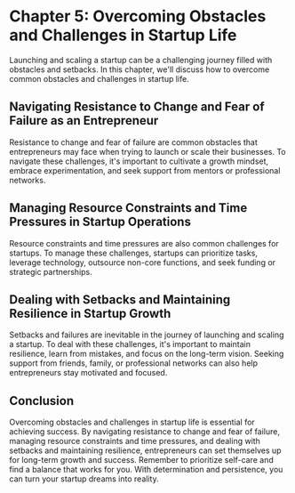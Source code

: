 Chapter 5: Overcoming Obstacles and Challenges in Startup Life
==============================================================

Launching and scaling a startup can be a challenging journey filled with obstacles and setbacks. In this chapter, we'll discuss how to overcome common obstacles and challenges in startup life.

Navigating Resistance to Change and Fear of Failure as an Entrepreneur
----------------------------------------------------------------------

Resistance to change and fear of failure are common obstacles that entrepreneurs may face when trying to launch or scale their businesses. To navigate these challenges, it's important to cultivate a growth mindset, embrace experimentation, and seek support from mentors or professional networks.

Managing Resource Constraints and Time Pressures in Startup Operations
----------------------------------------------------------------------

Resource constraints and time pressures are also common challenges for startups. To manage these challenges, startups can prioritize tasks, leverage technology, outsource non-core functions, and seek funding or strategic partnerships.

Dealing with Setbacks and Maintaining Resilience in Startup Growth
------------------------------------------------------------------

Setbacks and failures are inevitable in the journey of launching and scaling a startup. To deal with these challenges, it's important to maintain resilience, learn from mistakes, and focus on the long-term vision. Seeking support from friends, family, or professional networks can also help entrepreneurs stay motivated and focused.

Conclusion
----------

Overcoming obstacles and challenges in startup life is essential for achieving success. By navigating resistance to change and fear of failure, managing resource constraints and time pressures, and dealing with setbacks and maintaining resilience, entrepreneurs can set themselves up for long-term growth and success. Remember to prioritize self-care and find a balance that works for you. With determination and persistence, you can turn your startup dreams into reality.


